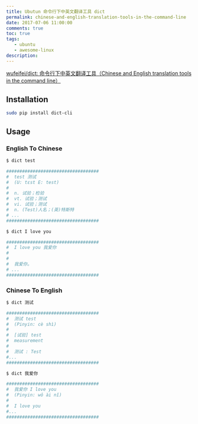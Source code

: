 ```yaml
---
title: Ubutun 命令行下中英文翻译工具 dict
permalink: chinese-and-english-translation-tools-in-the-command-line
date: 2017-07-06 11:00:00
comments: true
toc: true
tags:
   - ubuntu
   - awesome-linux
description:
---
```


[wufeifei/dict: 命令行下中英文翻译工具（Chinese and English translation tools in the command line）](https://github.com/wufeifei/dict)

## Installation

``` bash
sudo pip install dict-cli
```

<!-- more -->

## Usage

### English To Chinese

``` bash
$ dict test

###################################
#  test 测试
#  (U: tɛst E: test)
#
#  n. 试验；检验
#  vt. 试验；测试
#  vi. 试验；测试
#  n. (Test)人名；(英)特斯特
# ...
###################################

$ dict I love you

###################################
#  I love you 我爱你
#
#
#  我爱你。
# ...
###################################
```

### Chinese To English

``` bash
$ dict 测试

###################################
#  测试 test
#  (Pinyin: cè shì)
#
#  [试验] test
#  measurement
#
#  测试 : Test
#...
###################################

$ dict 我爱你

###################################
#  我爱你 I love you
#  (Pinyin: wǒ ài nǐ)
#
#  I love you
#...
###################################
```
